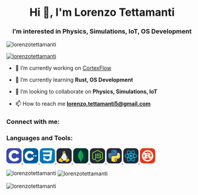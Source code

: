 <h1 align="center">Hi 👋, I'm Lorenzo Tettamanti</h1>
<h3 align="center">I’m interested in Physics, Simulations, IoT, OS Development</h3>

<p align="left"> <img src="https://komarev.com/ghpvc/?username=lorenzotettamanti&label=Profile%20views&color=0e75b6&style=flat" alt="lorenzotettamanti" /> </p>

<p align="left"> <a href="https://github.com/ryo-ma/github-profile-trophy"><img src="https://github-profile-trophy.vercel.app/?username=lorenzotettamanti" alt="lorenzotettamanti" /></a> </p>

- 🔭 I’m currently working on [CortexFlow](https://github.com/CortexFlow)

- 🌱 I’m currently learning **Rust, OS Development**

- 👯 I’m looking to collaborate on **Physics, Simulations, IoT**

- 📫 How to reach me **lorenzo.tettamanti5@gmail.com**

<h3 align="left">Connect with me:</h3>
<p align="left">
</p>

<h3 align="left">Languages and Tools:</h3>
<p align="left"> <a href="https://www.cprogramming.com/" target="_blank" rel="noreferrer"> <img src="https://github.com/tandpfun/skill-icons/blob/main/icons/C.svg" alt="c" width="40" height="40"/> </a> <a href="https://www.w3schools.com/cpp/" target="_blank" rel="noreferrer"> <img src="https://github.com/tandpfun/skill-icons/blob/main/icons/CPP.svg" alt="cplusplus" width="40" height="40"/> </a> <a href="https://www.w3schools.com/css/" target="_blank" rel="noreferrer"> <img src="https://github.com/tandpfun/skill-icons/blob/main/icons/CSS.svg" alt="css3" width="40" height="40"/> </a> <a href="https://www.linux.org/" target="_blank" rel="noreferrer"> <img src="https://github.com/tandpfun/skill-icons/blob/main/icons/Linux-Dark.svg" alt="linux" width="40" height="40"/> </a> <a href="https://www.mongodb.com/" target="_blank" rel="noreferrer"> <img src="https://github.com/tandpfun/skill-icons/blob/main/icons/MongoDB.svg" alt="mongodb" width="40" height="40"/> </a> <a href="https://nodejs.org" target="_blank" rel="noreferrer"> <img src="https://github.com/tandpfun/skill-icons/blob/main/icons/NodeJS-Dark.svg" alt="nodejs" width="40" height="40"/> </a> <a href="https://www.python.org" target="_blank" rel="noreferrer"> <img src="https://github.com/tandpfun/skill-icons/blob/main/icons/Python-Dark.svg" alt="python" width="40" height="40"/> </a> <a href="https://reactjs.org/" target="_blank" rel="noreferrer"> <img src="https://github.com/tandpfun/skill-icons/blob/main/icons/React-Dark.svg" alt="react" width="40" height="40"/> </a> <a href="https://www.rust-lang.org" target="_blank" rel="noreferrer"> <img src="https://github.com/tandpfun/skill-icons/blob/main/icons/Rust.svg" alt="rust" width="40" height="40"/> </a> </p>

<p><img align="left" src="https://github-readme-stats.vercel.app/api/top-langs?username=lorenzotettamanti&show_icons=true&locale=en&layout=compact&theme=dark" alt="lorenzotettamanti" /></p>

<p>&nbsp;<img align="center" src="https://github-readme-stats.vercel.app/api?username=lorenzotettamanti&show_icons=true&locale=en&theme=dark" alt="lorenzotettamanti" /></p>

<p><img align="center" src="https://github-readme-streak-stats.herokuapp.com/?user=lorenzotettamanti&theme=dark" alt="lorenzotettamanti" /></p>
